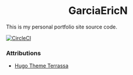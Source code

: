 <h1 align="center">
  GarciaEricN
</h1>

This is my personal portfolio site source code.

[![CircleCI](https://circleci.com/gh/ENG618/eng618.github.io.svg?style=svg)](https://circleci.com/gh/ENG618/eng618.github.io)

### Attributions

- [Hugo Theme Terrassa](https://themes.gohugo.io/hugo-terrassa-theme/)
